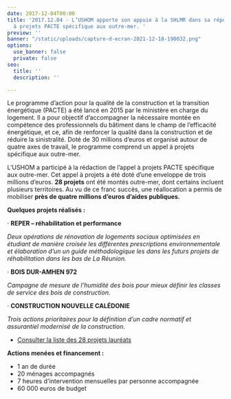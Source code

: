 ```yaml
---
date: 2017-12-04T00:00
title: '2017.12.04 - L’USHOM apporte son appuie à la SHLMR dans sa réponse à l’appel
  à projets PACTE spécifique aux outre-mer. '
preview: ''
banner: "/static/uploads/capture-d-ecran-2021-12-18-190032.png"
options:
  use_banner: false
  private: false
seo:
  title: ''
  description: ''

---
```

Le programme d’action pour la qualité de la construction et la transition énergétique (PACTE) a été lancé en 2015 par le ministère en charge du logement. Il a pour objectif d’accompagner la nécessaire montée en compétence des professionnels du bâtiment dans le champ de l’efficacité énergétique, et ce, afin de renforcer la qualité dans la construction et de réduire la sinistralité. Doté de 30 millions d’euros et organisé autour de quatre axes de travail, le programme comprend un appel à projets spécifique aux outre-mer.

L’USHOM a participé à la rédaction de l’appel à projets PACTE spécifique aux outre-mer. Cet appel à projets a été doté d’une enveloppe de trois millions d’euros. **28 projets** ont été montés outre-mer, dont certains incluent plusieurs territoires. Au vu de ce franc succès, une réallocation a permis de mobiliser **près de quatre millions d’euros d’aides publiques.**

**Quelques projets réalisés :**

· **REPER – réhabilitation et performance**

_Deux opérations de rénovation de logements sociaux optimisées en étudiant de manière croisée les différentes prescriptions environnementale et élaboration d’un un guide méthodologique les dans les futurs projets de réhabilitation dans les bas de La Réunion._

· **BOIS DUR-AMHEN 972**

_Campagne de mesure de l’humidité des bois pour mieux définir les classes de service des bois de construction._

· **CONSTRUCTION NOUVELLE CALÉDONIE**

_Trois actions prioritaires pour la définition d’un cadre normatif et assurantiel modernisé de la construction._

* [Consulter la liste des 28 projets lauréats](https://www.programmepacte.fr/sites/default/files/actualites/docs/CP_PACTE_LAUREATS_AP11_OutreMerV2.pdf)

**Actions menées et financement :**

* 1 an de durée
* 20 ménages accompagnés
* 7 heures d'intervention mensuelles par personne accompagnée
* 60 000 euros de budget